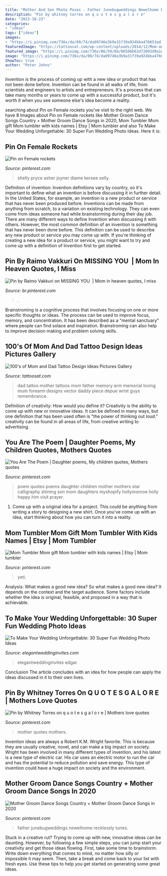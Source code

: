 ```yaml
---
title: "Mother And Son Photo Poses - Father Junebugweddings Newelhome Recklessly Tunes"
description: "Pin by whitney torres on q u o t e s g a l o r e"
date: "2023-10-23"
categories:
- "ideas"
tags: ["ideas"]
images:
- "https://i.pinimg.com/736x/da/09/74/da09746e3b9a31f39a924bba476653ad.jpg"
featuredImage: "https://tattoosat.com/wp-content/uploads/2014/12/Mom-and-Dad-7.jpg"
featured_image: "https://i.pinimg.com/736x/06/50/6b/06506b62d72093d9a1dbd51b1bf62c9d.jpg"
image: "https://i.pinimg.com/736x/da/09/74/da09746e3b9a31f39a924bba476653ad.jpg"
ShowToc: true
author: "Peter Johns"
---
```



Invention is the process of coming up with a new idea or product that has not been done before. Invention can be found in all walks of life, from scientists and engineers to artists and entrepreneurs. It's a process that can take many months or years to come up with a successful product, but it's worth it when you see someone else's idea become a reality.

	

		
searching about Pin on Female rockets you've visit to the right web. We have 8 Images about Pin on Female rockets like Mother Groom Dance Songs Country + Mother Groom Dance Songs in 2020, Mom Tumbler Mom gift Mom tumbler with kids names | Etsy | Mom tumbler and also To Make Your Wedding Unforgettable: 30 Super Fun Wedding Photo Ideas. Here it is:
		
    
## Pin On Female Rockets

<img loading=lazy src="https://i.pinimg.com/736x/03/5e/02/035e02696e1859fb07f5d6bb35a0fa83.jpg" onerror="this.onerror=null;this.src='https://tse2.mm.bing.net/th?id=OIP.buMeRPOiC3D51_vQ3KFe0wHaKl&amp;pid=15.1';" alt="Pin on Female rockets">

_Source: pinterest.com_

>shelly pryce asher joyner diame kersee selly. 

	

Definition of invention:
Invention definitions vary by country, so it's important to define what an invention is before discussing it in further detail. In the United States, for example, an invention is a new product or service that has never been produced before. Inventions can be made from anything from scratch, to a variation on existing technology. They can even come from ideas someone had while brainstorming during their day job.
There are many different ways to define Invention when discussing it with others. However, the most common definition of an invention is something that has never been done before. This definition can be used to describe any new product or service you may come up with. If you're thinking of creating a new idea for a product or service, you might want to try and come up with a definition of Invention first to get started.

    
## Pin By Raimo Vakkuri On MISSING YOU ️ | Mom In Heaven Quotes, I Miss

<img loading=lazy src="https://i.pinimg.com/736x/f4/a4/18/f4a41831ba342b17f8a58e6526201d2d.jpg" onerror="this.onerror=null;this.src='https://tse3.mm.bing.net/th?id=OIP.VVEvTQIjY4Oywejax3Hv7AHaLD&amp;pid=15.1';" alt="Pin by Raimo Vakkuri on MISSING YOU ️ | Mom in heaven quotes, I miss">

_Source: br.pinterest.com_

>. 

	

Brainstroming is a cognitive process that involves focusing on one or more specific thoughts or ideas. The process can be used to improve focus, memory, and concentration. It has been described as a “mental sanctuary” where people can find solace and inspiration. Brainstroming can also help to improve decision making and problem solving skills.

    
## 100&#039;s Of Mom And Dad Tattoo Design Ideas Pictures Gallery

<img loading=lazy src="https://tattoosat.com/wp-content/uploads/2014/12/Mom-and-Dad-7.jpg" onerror="this.onerror=null;this.src='https://tse1.mm.bing.net/th?id=OIP.b09-wUKjLbZi3h19I1TlsgHaJ4&amp;pid=15.1';" alt="100&#039;s of Mom and Dad Tattoo Design Ideas Pictures Gallery">

_Source: tattoosat.com_

>dad tattoo mother tattoos mom father memory arm memorial loving mum forearm designs vector daddy piece depue wrist guys remembrance. 

	

Definition of creativity: How would you define it?
Creativity is the ability to come up with new or innovative ideas. It can be defined in many ways, but one definition that has been used often is "the power of thinking out loud." creativity can be found in all areas of life, from creative writing to advertising.

    
## You Are The Poem | Daughter Poems, My Children Quotes, Mothers Quotes

<img loading=lazy src="https://i.pinimg.com/736x/d5/f8/17/d5f8175ee1b21b6d3a6e1e971ea7b1ce--the-shining-shining-star.jpg" onerror="this.onerror=null;this.src='https://tse4.mm.bing.net/th?id=OIP.iHSH1n2kzhIrl-cYNRINvwHaKy&amp;pid=15.1';" alt="You Are The Poem | Daughter poems, My children quotes, Mothers quotes">

_Source: pinterest.com_

>poem quotes poems daughter children mother mothers star calligraphy shining son mom daughters myshopify hollymonroe holly happy him visit prayer. 

	

1. Come up with a original idea for a project. This could be anything from writing a story to designing a new shirt. Once you've come up with an idea, start thinking about how you can turn it into a reality. 

    
## Mom Tumbler Mom Gift Mom Tumbler With Kids Names | Etsy | Mom Tumbler

<img loading=lazy src="https://i.pinimg.com/736x/37/a4/64/37a464ac2831f16e8d991d0e35497bd6.jpg" onerror="this.onerror=null;this.src='https://tse3.mm.bing.net/th?id=OIP.omij7ivBhjsWnn7By9fzuQHaJ3&amp;pid=15.1';" alt="Mom Tumbler Mom gift Mom tumbler with kids names | Etsy | Mom tumbler">

_Source: pinterest.com_

>yeti. 

	

Analysis: What makes a good new idea?
So what makes a good new idea? It depends on the context and the target audience. Some factors include whether the idea is original, feasible, and proposed in a way that is achievable.

    
## To Make Your Wedding Unforgettable: 30 Super Fun Wedding Photo Ideas

<img loading=lazy src="https://www.elegantweddinginvites.com/wedding-blog/wp-content/uploads/2015/12/funny-and-cute-wedding-photo-of-groom-and-son.jpg" onerror="this.onerror=null;this.src='https://tse1.mm.bing.net/th?id=OIP.SdE2Y7cFrTWuKaXYDRGoWgHaLH&amp;pid=15.1';" alt="To Make Your Wedding Unforgettable: 30 Super Fun Wedding Photo Ideas">

_Source: elegantweddinginvites.com_

>elegantweddinginvites edgar. 

	

Conclusion
The article concludes with an idea for how people can apply the ideas discussed in it to their own lives.

    
## Pin By Whitney Torres On Q U O T E S G A L O R E | Mothers Love Quotes

<img loading=lazy src="https://i.pinimg.com/736x/06/50/6b/06506b62d72093d9a1dbd51b1bf62c9d.jpg" onerror="this.onerror=null;this.src='https://tse2.mm.bing.net/th?id=OIP.n7t6pBCTTQcsMXA0MW7gWgHaLV&amp;pid=15.1';" alt="Pin by Whitney Torres on q u o t e s g a l o r e | Mothers love quotes">

_Source: pinterest.com_

>mother quotes mothers. 

	

Invention ideas are always a Robert K.M. Wright favorite. This is because they are usually creative, novel, and can make a big impact on society. Wright has been involved in many different types of invention, and his latest is a new type of electric car. His car uses an electric motor to run the car and has the potential to reduce pollution and save energy. This type of invention could have a huge impact on society and the environment.

    
## Mother Groom Dance Songs Country + Mother Groom Dance Songs In 2020

<img loading=lazy src="https://i.pinimg.com/736x/da/09/74/da09746e3b9a31f39a924bba476653ad.jpg" onerror="this.onerror=null;this.src='https://tse2.mm.bing.net/th?id=OIP.P__x7bfRkN3XzlG01iWZpwHaLG&amp;pid=15.1';" alt="Mother Groom Dance Songs Country + Mother Groom Dance Songs in 2020">

_Source: pinterest.com_

>father junebugweddings newelhome recklessly tunes. 

	

Stuck in a creative rut? Trying to come up with new, innovative ideas can be daunting. However, by following a few simple steps, you can jump start your creativity and get those ideas flowing. First, take some time to brainstorm. Write down everything that comes to mind, no matter how silly or impossible it may seem. Then, take a break and come back to your list with fresh eyes. Use these tips to help you get started on generating some great ideas.

